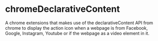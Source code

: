 # chromeDeclarativeContent
A chrome extensions that makes use of the declarativeContent API from chrome to display the action icon when a webpage is from Facebook, Google, Instagram, Youtube or if the webpage as a video element in it. 

